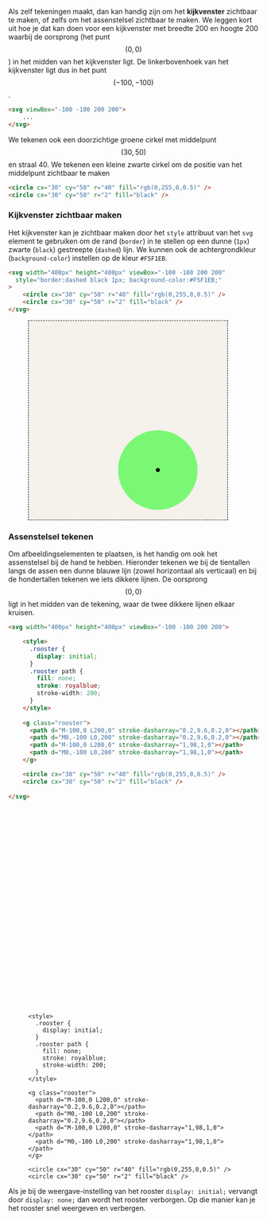 Als zelf tekeningen maakt, dan kan handig zijn om het **kijkvenster** zichtbaar te maken, of zelfs om het assenstelsel zichtbaar te maken. We leggen kort uit hoe je dat kan doen voor een kijkvenster met breedte 200 en hoogte 200 waarbij de oorsprong (het punt $$(0,0)$$) in het midden van het kijkvenster ligt. De linkerbovenhoek van het kijkvenster ligt dus in het punt $$(-100, -100)$$.

```html
<svg viewBox="-100 -100 200 200">
    ...
</svg> 
```

We tekenen ook een doorzichtige groene cirkel met middelpunt $$(30, 50)$$ en straal 40. We tekenen een kleine zwarte cirkel om de positie van het middelpunt zichtbaar te maken

```html
<circle cx="30" cy="50" r="40" fill="rgb(0,255,0,0.5)" />
<circle cx="30" cy="50" r="2" fill="black" />
```

### Kijkvenster zichtbaar maken

Het kijkvenster kan je zichtbaar maken door het `style` attribuut van het `svg` element te gebruiken om de rand (`border`) in te stellen op een dunne (`1px`) zwarte (`black`) gestreepte (`dashed`) lijn. We kunnen ook de achtergrondkleur (`background-color`) instellen op de kleur `#F5F1EB`.

```html
<svg width="400px" height="400px" viewBox="-100 -100 200 200" 
  style="border:dashed black 1px; background-color:#F5F1EB;"
>
    <circle cx="30" cy="50" r="40" fill="rgb(0,255,0,0.5)" />
    <circle cx="30" cy="50" r="2" fill="black" />
</svg>
```

<figure>
<svg width="400px" height="400px" viewBox="-100 -100 200 200" 
  style="border:dashed black 1px; background-color:#F5F1EB;"
>
    <circle cx="30" cy="50" r="40" fill="rgb(0,255,0,0.5)" />
    <circle cx="30" cy="50" r="2" fill="black" />
</svg>
</figure>

### Assenstelsel tekenen

Om afbeeldingselementen te plaatsen, is het handig om ook het assenstelsel bij de hand te hebben. Hieronder tekenen we bij de tientallen langs de assen een dunne blauwe lijn (zowel horizontaal als verticaal) en bij de hondertallen tekenen we iets dikkere lijnen. De oorsprong $$(0,0)$$ ligt in het midden van de tekening, waar de twee dikkere lijnen elkaar kruisen.

```html
<svg width="400px" height="400px" viewBox="-100 -100 200 200">

    <style>
      .rooster { 
        display: initial;
      }
      .rooster path {
        fill: none;
        stroke: royalblue;
        stroke-width: 200;
      }
    </style>
      
    <g class="rooster">
      <path d="M-100,0 L200,0" stroke-dasharray="0.2,9.6,0.2,0"></path>
      <path d="M0,-100 L0,200" stroke-dasharray="0.2,9.6,0.2,0"></path>
      <path d="M-100,0 L200,0" stroke-dasharray="1,98,1,0"></path>
      <path d="M0,-100 L0,200" stroke-dasharray="1,98,1,0"></path>
    </g>

    <circle cx="30" cy="50" r="40" fill="rgb(0,255,0,0.5)" />
    <circle cx="30" cy="50" r="2" fill="black" />
  
</svg>
```

<figure>
<svg width="400px" height="400px" viewBox="-100 -100 200 200">

    <style>
      .rooster { 
        display: initial;
      }
      .rooster path {
        fill: none;
        stroke: royalblue;
        stroke-width: 200;
      }
    </style>
      
    <g class="rooster">
      <path d="M-100,0 L200,0" stroke-dasharray="0.2,9.6,0.2,0"></path>
      <path d="M0,-100 L0,200" stroke-dasharray="0.2,9.6,0.2,0"></path>
      <path d="M-100,0 L200,0" stroke-dasharray="1,98,1,0"></path>
      <path d="M0,-100 L0,200" stroke-dasharray="1,98,1,0"></path>
    </g>

    <circle cx="30" cy="50" r="40" fill="rgb(0,255,0,0.5)" />
    <circle cx="30" cy="50" r="2" fill="black" />
  
</svg>
</figure>

Als je bij de weergave-instelling van het rooster `display: initial;` vervangt door `display: none;` dan wordt het rooster verborgen. Op die manier kan je het rooster snel weergeven en verbergen.